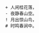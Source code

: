 <div class="highlight highlight-source-diff"><pre><span class="pl-mi1"><span class="pl-mi1">+</span> 人闲桂花落，</span>
<span class="pl-md"><span class="pl-md">-</span> 夜静春山空。</span>
<span class="pl-mc"><span class="pl-mc">!</span> 月出惊山鸟，</span>
<span class="pl-c"><span class="pl-c">#</span> 时鸣春涧中。</span></pre></div>
